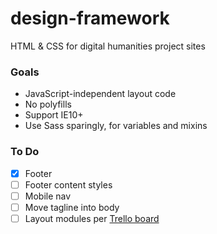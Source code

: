 # design-framework
HTML &amp; CSS for digital humanities project sites

### Goals

* JavaScript-independent layout code
* No polyfills
* Support IE10+
* Use Sass sparingly, for variables and mixins

### To Do

* [x] Footer
* [ ] Footer content styles
* [ ] Mobile nav
* [ ] Move tagline into body
* [ ] Layout modules per [Trello board](https://trello.com/b/Zk76d1GZ/drc-projects-unified-design)